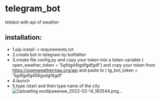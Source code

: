 # telegram_bot
telebot with api of weather

## installation:
  - 1.pip install -r requirements.txt
  - 2.create bot in telegram by botfather
  - 3.create file config.py and copy your token into a token variable ( open_weather_token = '5gfdgd4tgdfgdfgdf')
    and copy your token from https://openweathermap.org/api and paste to ( tg_bot_token = '5gdfgdfg456gsdgf4gdf'
  - 4.launch
  - 5.type /start and then type name of the city
![Uploading изображение_2022-02-14_183544.png…]()

